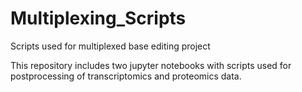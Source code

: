 # Multiplexing_Scripts
Scripts used for multiplexed base editing project

This repository includes two jupyter notebooks with scripts used for postprocessing of transcriptomics and proteomics data. 
